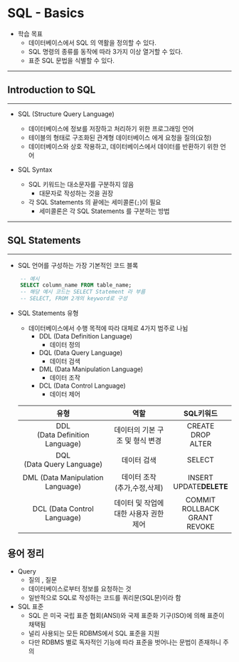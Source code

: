 # SQL - Basics
- 학습 목표
    - 데이터베이스에서 SQL 의 역활을 정의할 수 있다.
    - SQL 명령의 종류를 동작에 따라 3가지 이상 열거할 수 있다.
    - 표준 SQL 문법을 식별할 수 있다.

---
## Introduction to SQL
---
- SQL (Structure Query Language)
    - 데이터베이스에 정보를 저장하고 처리하기 위한 프로그래밍 언어
    - 테이블의 형태로 구조화된 관계형 데이터베이스 에게 요청을 질의(요청)
    - 데이터베이스와 상호 작용하고, 데이터베이스에서 데이터를 반환하기 위한 언어

- SQL Syntax
    - SQL 키워드는 대소문자를 구분하지 않음
        - 대문자로 작성하는 것을 권장
    - 각 SQL Statements 의 끝에는 세미콜론(`;`)이 필요
        - 세미콜론은 각 SQL Statements 를 구분하는 방법

---
## SQL Statements
---
- SQL 언어를 구성하는 가장 기본적인 코드 블록

```SQL
    -- 예시
    SELECT column_name FROM table_name;
    -- 해당 예시 코드는 SELECT Statement 라 부름
    -- SELECT, FROM 2개의 keyword로 구성
```

- SQL Statements 유형
    - 데이터베이스에서 수행 목적에 따라 대체로 4가지 범주로 나뉨
        - DDL (Data Definition Language)
            - 데이터 정의
        - DQL (Data Query Language)
            - 데이터 검색
        - DML (Data Manipulation Language)
            - 데이터 조작
        - DCL (Data Control Language)
            - 데이터 제어

    | 유형 | 역할 | SQL키워드 |
    |:-:|:-:|:-:|
    |DDL<br>(Data Definition Language)| 데이터의 기본 구조 및 형식 변경| CREATE <br> DROP <br> ALTER|
    |DQL <br>(Data Query Language)|데이터 검색|SELECT|
    |DML (Data Manipulation Language)|데이터 조작 <br> (추가,수정,삭제)| INSERT<br>UPDATE<B>DELETE|
    |DCL (Data Control Language)|데이터 및 작업에<br> 대한 사용자 권한 제어 |COMMIT<br>ROLLBACK<BR>GRANT<BR>REVOKE|


## 용어 정리
- Query
    - 질의 , 질문
    - 데이터베이스로부터 정보를 요청하는 것
    - 일반적으로 SQL로 작성하는 코드를 쿼리문(SQL문)이라 함
- SQL 표준
    - SQL 은 미국 국립 표준 협회(ANSI)와 국제 표준화 기구(ISO)에 의해 표준이 채택됨
    - 널리 사용되는 모든 RDBMS에서 SQL 표준을 지원
    - 다만 RDBMS 별로 독자적인 기능에 따라 표준을 벗어나는 문법이 존재하니 주의